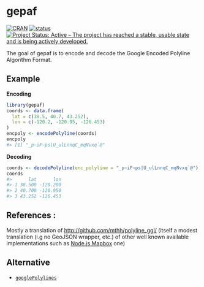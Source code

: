 
<!-- README.md is generated from README.Rmd. Please edit that file -->

# gepaf

<!-- badges: start -->

[![CRAN](https://www.r-pkg.org/badges/version-ago/gepaf)](https://cran.r-project.org/package=gepaf)
[![status](https://tinyverse.netlify.app/badge/gepaf)](https://CRAN.R-project.org/package=gepaf)
[![Project Status: Active – The project has reached a stable, usable
state and is being actively
developed.](https://www.repostatus.org/badges/latest/active.svg)](https://www.repostatus.org/#active)
<!-- badges: end -->

The goal of gepaf is to encode and decode the Google Encoded Polyline
Algorithm Format.

## Example

**Encoding**

``` r
library(gepaf)
coords <- data.frame(
  lat = c(38.5, 40.7, 43.252),
  lon = c(-120.2, -120.95, -126.453)
)
encpoly <- encodePolyline(coords)
encpoly
#> [1] "_p~iF~ps|U_ulLnnqC_mqNvxq`@"
```

**Decoding**

``` r
coords <- decodePolyline(enc_polyline = "_p~iF~ps|U_ulLnnqC_mqNvxq`@")
coords
#>      lat      lon
#> 1 38.500 -120.200
#> 2 40.700 -120.950
#> 3 43.252 -126.453
```

## References :

Mostly a translation of <http://github.com/mthh/polyline_ggl/> (itself a
modest translation (i.g no GeoJSON wrapper, etc.) of other well known
available implementations such as [Node.js
Mapbox](https://www.npmjs.com/package/polyline) one)

## Alternative

- [`googlePolylines`](https://CRAN.R-project.org/package=googlePolylines)
